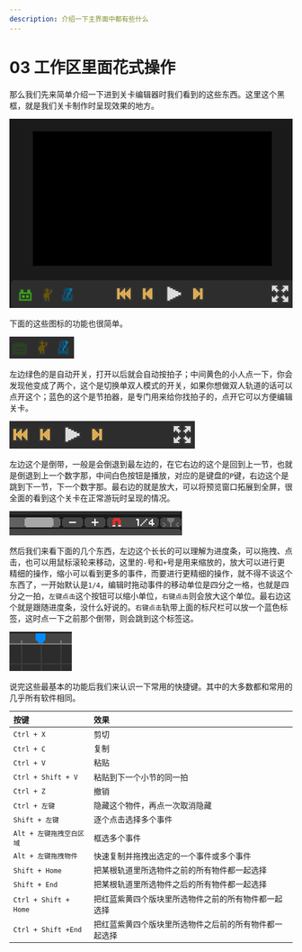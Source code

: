 ```yaml
---
description: 介绍一下主界面中都有些什么
---
```


# 03 工作区里面花式操作

那么我们先来简单介绍一下进到关卡编辑器时我们看到的这些东西。这里这个黑框，就是我们关卡制作时呈现效果的地方。

![](.gitbook/assets/03-01.png)

下面的这些图标的功能也很简单。

![](.gitbook/assets/03-02.png)

左边绿色的是自动开关，打开以后就会自动按拍子；中间黄色的小人点一下，你会发现他变成了两个，这个是切换单双人模式的开关，如果你想做双人轨道的话可以点开这个；蓝色的这个是节拍器，是专门用来给你找拍子的，点开它可以方便编辑关卡。

![](.gitbook/assets/03-03.png)

左边这个是倒带，一般是会倒退到最左边的，在它右边的这个是回到上一节，也就是倒退到上一个数字那，中间白色按钮是播放，对应的是键盘的`P`键，右边这个是跳到下一节，下一个数字那。最右边的就是放大，可以将预览窗口拓展到全屏，很全面的看到这个关卡在正常游玩时呈现的情况。

![](.gitbook/assets/03-04.png)

然后我们来看下面的几个东西，左边这个长长的可以理解为进度条，可以拖拽、点击，也可以用鼠标滚轮来移动，这里的`-`号和`+`号是用来缩放的，放大可以进行更精细的操作，缩小可以看到更多的事件，而要进行更精细的操作，就不得不谈这个东西了，一开始默认是`1/4`，编辑时拖动事件的移动单位是四分之一格，也就是四分之一拍，`左键点击`这个按钮可以缩小单位，`右键点击`则会放大这个单位。最右边这个就是跟随进度条，没什么好说的。`右键点击`轨带上面的标尺栏可以放一个蓝色标签，这时点一下之前那个倒带，则会跳到这个标签这。

![](.gitbook/assets/03-05.png)

说完这些最基本的功能后我们来认识一下常用的快捷键。其中的大多数都和常用的几乎所有软件相同。

| 按键 | 效果 |
| :--- | :--- |
| `Ctrl + X` | 剪切 |
| `Ctrl + C` | 复制 |
| `Ctrl + V` | 粘贴 |
| `Ctrl + Shift + V` | 粘贴到下一个小节的同一拍 |
| `Ctrl + Z` | 撤销 |
| `Ctrl + 左键` | 隐藏这个物件，再点一次取消隐藏 |
| `Shift + 左键` | 逐个点击选择多个事件 |
| `Alt + 左键拖拽空白区域` | 框选多个事件 |
| `Alt + 左键拖拽物件` | 快速复制并拖拽出选定的一个事件或多个事件 |
| `Shift + Home` | 把某根轨道里所选物件之前的所有物件都一起选择 |
| `Shift + End` | 把某根轨道里所选物件之后的所有物件都一起选择 |
| `Ctrl + Shift + Home` | 把红蓝紫黄四个版块里所选物件之前的所有物件都一起选择 |
| `Ctrl + Shift +End` | 把红蓝紫黄四个版块里所选物件之后前的所有物件都一起选择 |

